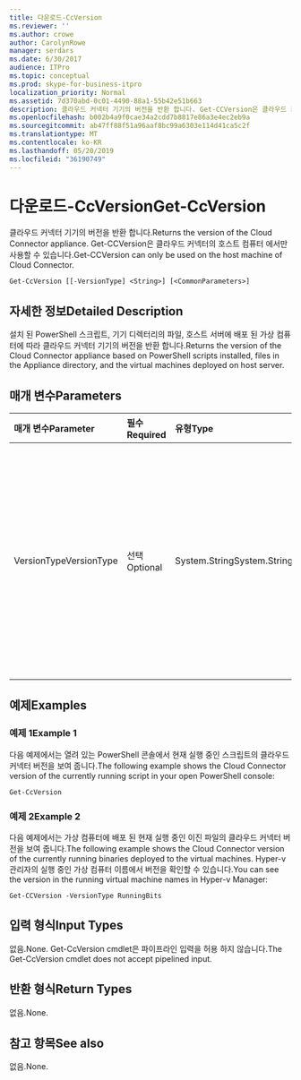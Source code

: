 ```yaml
---
title: 다운로드-CcVersion
ms.reviewer: ''
ms.author: crowe
author: CarolynRowe
manager: serdars
ms.date: 6/30/2017
audience: ITPro
ms.topic: conceptual
ms.prod: skype-for-business-itpro
localization_priority: Normal
ms.assetid: 7d370abd-0c01-4490-88a1-55b42e51b663
description: 클라우드 커넥터 기기의 버전을 반환 합니다. Get-CCVersion은 클라우드 커넥터의 호스트 컴퓨터 에서만 사용할 수 있습니다.
ms.openlocfilehash: b002b4a9f0cae34a2cdd7b8817e86a3e4ec2eb9a
ms.sourcegitcommit: ab47ff88f51a96aaf8bc99a6303e114d41ca5c2f
ms.translationtype: MT
ms.contentlocale: ko-KR
ms.lasthandoff: 05/20/2019
ms.locfileid: "36190749"
---
```

# <a name="get-ccversion"></a><span data-ttu-id="46a4d-104">다운로드-CcVersion</span><span class="sxs-lookup"><span data-stu-id="46a4d-104">Get-CcVersion</span></span>
 
<span data-ttu-id="46a4d-105">클라우드 커넥터 기기의 버전을 반환 합니다.</span><span class="sxs-lookup"><span data-stu-id="46a4d-105">Returns the version of the Cloud Connector appliance.</span></span> <span data-ttu-id="46a4d-106">Get-CCVersion은 클라우드 커넥터의 호스트 컴퓨터 에서만 사용할 수 있습니다.</span><span class="sxs-lookup"><span data-stu-id="46a4d-106">Get-CCVersion can only be used on the host machine of Cloud Connector.</span></span>
  
```
Get-CcVersion [[-VersionType] <String>] [<CommonParameters>]
```

## <a name="detailed-description"></a><span data-ttu-id="46a4d-107">자세한 정보</span><span class="sxs-lookup"><span data-stu-id="46a4d-107">Detailed Description</span></span>

<span data-ttu-id="46a4d-108">설치 된 PowerShell 스크립트, 기기 디렉터리의 파일, 호스트 서버에 배포 된 가상 컴퓨터에 따라 클라우드 커넥터 기기의 버전을 반환 합니다.</span><span class="sxs-lookup"><span data-stu-id="46a4d-108">Returns the version of the Cloud Connector appliance based on PowerShell scripts installed, files in the Appliance directory, and the virtual machines deployed on host server.</span></span>
  
## <a name="parameters"></a><span data-ttu-id="46a4d-109">매개 변수</span><span class="sxs-lookup"><span data-stu-id="46a4d-109">Parameters</span></span>

|<span data-ttu-id="46a4d-110">**매개 변수**</span><span class="sxs-lookup"><span data-stu-id="46a4d-110">**Parameter**</span></span>|<span data-ttu-id="46a4d-111">**필수**</span><span class="sxs-lookup"><span data-stu-id="46a4d-111">**Required**</span></span>|<span data-ttu-id="46a4d-112">**유형**</span><span class="sxs-lookup"><span data-stu-id="46a4d-112">**Type**</span></span>|<span data-ttu-id="46a4d-113">**설명**</span><span class="sxs-lookup"><span data-stu-id="46a4d-113">**Description**</span></span>|
|:-----|:-----|:-----|:-----|
|<span data-ttu-id="46a4d-114">VersionType</span><span class="sxs-lookup"><span data-stu-id="46a4d-114">VersionType</span></span>  <br/> |<span data-ttu-id="46a4d-115">선택</span><span class="sxs-lookup"><span data-stu-id="46a4d-115">Optional</span></span>  <br/> |<span data-ttu-id="46a4d-116">System.String</span><span class="sxs-lookup"><span data-stu-id="46a4d-116">System.String</span></span>  <br/> |<span data-ttu-id="46a4d-117">버전 유형입니다.</span><span class="sxs-lookup"><span data-stu-id="46a4d-117">Type of version.</span></span> <span data-ttu-id="46a4d-118">매개 변수 값은 RunningScripts, RunningBits, BackupBits 또는 All 일 수 있습니다.</span><span class="sxs-lookup"><span data-stu-id="46a4d-118">Value of parameter can be RunningScripts, RunningBits, BackupBits or All.</span></span> <span data-ttu-id="46a4d-119">기본값은 RunningScripts입니다.</span><span class="sxs-lookup"><span data-stu-id="46a4d-119">Default value is RunningScripts.</span></span>  <br/> |
   
## <a name="examples"></a><span data-ttu-id="46a4d-120">예제</span><span class="sxs-lookup"><span data-stu-id="46a4d-120">Examples</span></span>
<span data-ttu-id="46a4d-121"><a name="Examples"> </a></span><span class="sxs-lookup"><span data-stu-id="46a4d-121"></span></span>

### <a name="example-1"></a><span data-ttu-id="46a4d-122">예제 1</span><span class="sxs-lookup"><span data-stu-id="46a4d-122">Example 1</span></span>

<span data-ttu-id="46a4d-123">다음 예제에서는 열려 있는 PowerShell 콘솔에서 현재 실행 중인 스크립트의 클라우드 커넥터 버전을 보여 줍니다.</span><span class="sxs-lookup"><span data-stu-id="46a4d-123">The following example shows the Cloud Connector version of the currently running script in your open PowerShell console:</span></span>
  
```
Get-CcVersion
```

### <a name="example-2"></a><span data-ttu-id="46a4d-124">예제 2</span><span class="sxs-lookup"><span data-stu-id="46a4d-124">Example 2</span></span>

<span data-ttu-id="46a4d-125">다음 예제에서는 가상 컴퓨터에 배포 된 현재 실행 중인 이진 파일의 클라우드 커넥터 버전을 보여 줍니다.</span><span class="sxs-lookup"><span data-stu-id="46a4d-125">The following example shows the Cloud Connector version of the currently running binaries deployed to the virtual machines.</span></span> <span data-ttu-id="46a4d-126">Hyper-v 관리자의 실행 중인 가상 컴퓨터 이름에서 버전을 확인할 수 있습니다.</span><span class="sxs-lookup"><span data-stu-id="46a4d-126">You can see the version in the running virtual machine names in Hyper-v Manager:</span></span>
  
```
Get-CCVersion -VersionType RunningBits
```

## <a name="input-types"></a><span data-ttu-id="46a4d-127">입력 형식</span><span class="sxs-lookup"><span data-stu-id="46a4d-127">Input Types</span></span>
<span data-ttu-id="46a4d-128"><a name="Examples"> </a></span><span class="sxs-lookup"><span data-stu-id="46a4d-128"></span></span>

<span data-ttu-id="46a4d-129">없음.</span><span class="sxs-lookup"><span data-stu-id="46a4d-129">None.</span></span> <span data-ttu-id="46a4d-130">Get-CcVersion cmdlet은 파이프라인 입력을 허용 하지 않습니다.</span><span class="sxs-lookup"><span data-stu-id="46a4d-130">The Get-CcVersion cmdlet does not accept pipelined input.</span></span>
  
## <a name="return-types"></a><span data-ttu-id="46a4d-131">반환 형식</span><span class="sxs-lookup"><span data-stu-id="46a4d-131">Return Types</span></span>
<span data-ttu-id="46a4d-132"><a name="Examples"> </a></span><span class="sxs-lookup"><span data-stu-id="46a4d-132"></span></span>

<span data-ttu-id="46a4d-133">없음.</span><span class="sxs-lookup"><span data-stu-id="46a4d-133">None.</span></span>
  
## <a name="see-also"></a><span data-ttu-id="46a4d-134">참고 항목</span><span class="sxs-lookup"><span data-stu-id="46a4d-134">See also</span></span>
<span data-ttu-id="46a4d-135"><a name="Examples"> </a></span><span class="sxs-lookup"><span data-stu-id="46a4d-135"></span></span>

<span data-ttu-id="46a4d-136">없음.</span><span class="sxs-lookup"><span data-stu-id="46a4d-136">None.</span></span>
  

